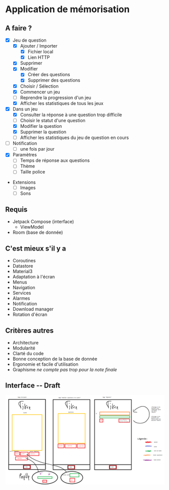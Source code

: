 # Application de mémorisation

## A faire ?

- [x] Jeu de question
  - [x] Ajouter / Importer
    - [x] Fichier local
    - [x] Lien HTTP
  - [x] Supprimer
  - [x] Modifier
    - [x] Créer des questions
    - [x] Supprimer des questions
  - [x] Choisir / Sélection
  - [x] Commencer un jeu
  - [ ] Reprendre la progression d'un jeu
  - [x] Afficher les statistiques de tous les jeux
- [x] Dans un jeu
  - [x] Consulter la réponse à une question trop difficile
  - [ ] Choisir le statut d'une question
  - [x] Modifier la question
  - [x] Supprimer la question
  - [ ] Afficher les statistiques du jeu de question en cours
- [ ] Notification
  - [ ] une fois par jour
- [x] Paramètres
  - [ ] Temps de réponse aux questions
  - [ ] Thème
  - [ ] Taille police
- Extensions
  - [ ] Images
  - [ ] Sons

## Requis

- Jetpack Compose (interface)
  - ViewModel
- Room (base de donnée)

## C'est mieux s'il y a

- Coroutines
- Datastore
- Material3
- Adaptation à l'écran
- Menus
- Navigation
- Services
- Alarmes
- Notification
- Download manager
- Rotation d'écran

## Critères autres

- Architecture
- Modularité
- Clarté du code
- Bonne conception de la base de donnée
- Ergonomie et facile d'utilisation
- Graphisme _ne compte pas trop pour la note finale_

## Interface -- Draft

![](ecrans_activity.png)
